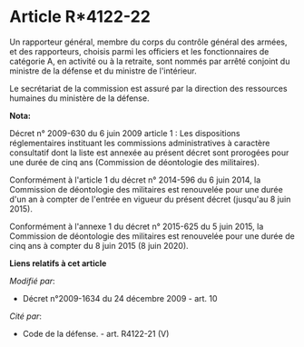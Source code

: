 # Article R*4122-22

Un rapporteur général, membre du corps du contrôle général des armées, et des rapporteurs, choisis parmi les officiers et les
fonctionnaires de catégorie A, en activité ou à la retraite, sont nommés par arrêté conjoint du ministre de la défense et du
ministre de l'intérieur. 

Le secrétariat de la commission est assuré par la direction des ressources humaines du ministère de la défense.

**Nota:**

Décret n° 2009-630 du 6 juin 2009 article 1 : Les dispositions réglementaires instituant les commissions administratives à
caractère consultatif dont la liste est annexée au présent décret sont prorogées pour une durée de cinq ans (Commission de
déontologie des militaires).

Conformément à l'article 1 du décret n° 2014-596 du 6 juin 2014, la Commission de déontologie des militaires est renouvelée
pour une durée d'un an à compter de l'entrée en vigueur du présent décret (jusqu'au 8 juin 2015).

Conformément à l'annexe 1 du décret n° 2015-625 du 5 juin 2015, la Commission de déontologie des militaires est renouvelée
pour une durée de cinq ans à compter du 8 juin 2015 (8 juin 2020).

**Liens relatifs à cet article**

_Modifié par_:

  - Décret n°2009-1634 du 24 décembre 2009 - art. 10

_Cité par_:

  - Code de la défense. - art. R4122-21 (V)
